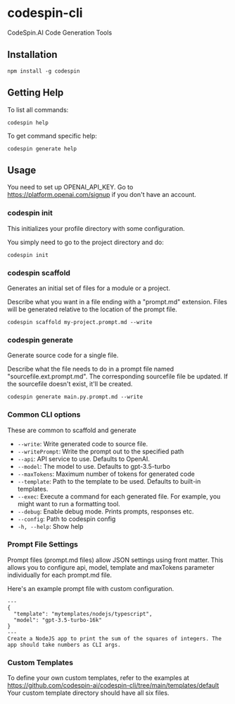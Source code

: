 # codespin-cli

CodeSpin.AI Code Generation Tools

## Installation

`npm install -g codespin`

## Getting Help

To list all commands:

`codespin help`

To get command specific help:

`codespin generate help`

## Usage

You need to set up OPENAI_API_KEY. Go to https://platform.openai.com/signup if you don't have an account.

### codespin init

This initializes your profile directory with some configuration.

You simply need to go to the project directory and do:

```
codespin init
```

### codespin scaffold

Generates an initial set of files for a module or a project.

Describe what you want in a file ending with a "prompt.md" extension.
Files will be generated relative to the location of the prompt file.

```
codespin scaffold my-project.prompt.md --write
```

### codespin generate

Generate source code for a single file.

Describe what the file needs to do in a prompt file named "sourcefile.ext.prompt.md".
The corresponding sourcefile file be updated. If the sourcefile doesn't exist, it'll be created.

```
codespin generate main.py.prompt.md --write
```

### Common CLI options

These are common to scaffold and generate

- `--write`: Write generated code to source file.
- `--writePrompt`: Write the prompt out to the specified path
- `--api`: API service to use. Defaults to OpenAI.
- `--model`: The model to use. Defaults to gpt-3.5-turbo
- `--maxTokens`: Maximum number of tokens for generated code
- `--template`: Path to the template to be used. Defaults to built-in templates.
- `--exec`: Execute a command for each generated file. For example, you might want to run a formatting tool.
- `--debug`: Enable debug mode. Prints prompts, responses etc.
- `--config`: Path to codespin config
- `-h, --help`: Show help

### Prompt File Settings

Prompt files (prompt.md files) allow JSON settings using front matter.
This allows you to configure api, model, template and maxTokens parameter individually for each prompt.md file.

Here's an example prompt file with custom configuration.

```
---
{
  "template": "mytemplates/nodejs/typescript",
  "model": "gpt-3.5-turbo-16k"
}
---
Create a NodeJS app to print the sum of the squares of integers. The app should take numbers as CLI args.
```

### Custom Templates

To define your own custom templates, refer to the examples at https://github.com/codespin-ai/codespin-cli/tree/main/templates/default
Your custom template directory should have all six files.

